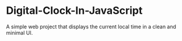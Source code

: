 # Digital-Clock-In-JavaScript
A simple web project that displays the current local time in a clean and minimal UI.
